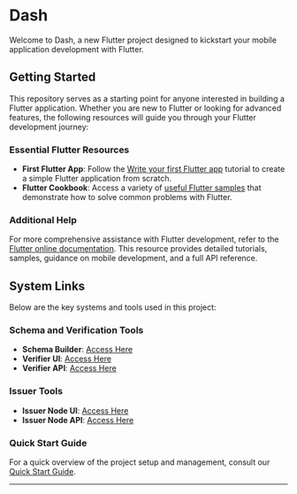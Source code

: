 # Dash

Welcome to Dash, a new Flutter project designed to kickstart your mobile application development with Flutter.

## Getting Started

This repository serves as a starting point for anyone interested in building a Flutter application. Whether you are new to Flutter or looking for advanced features, the following resources will guide you through your Flutter development journey:

### Essential Flutter Resources
- **First Flutter App**: Follow the [Write your first Flutter app](https://docs.flutter.dev/get-started/codelab) tutorial to create a simple Flutter application from scratch.
- **Flutter Cookbook**: Access a variety of [useful Flutter samples](https://docs.flutter.dev/cookbook) that demonstrate how to solve common problems with Flutter.

### Additional Help
For more comprehensive assistance with Flutter development, refer to the [Flutter online documentation](https://docs.flutter.dev/). This resource provides detailed tutorials, samples, guidance on mobile development, and a full API reference.

## System Links

Below are the key systems and tools used in this project:

### Schema and Verification Tools
- **Schema Builder**: [Access Here](https://schema-builder.polygonid.me/)
- **Verifier UI**: [Access Here](https://schema-builder.polygonid.me/query-builder)
- **Verifier API**: [Access Here](https://verifier-backend.polygonid.me/)

### Issuer Tools
- **Issuer Node UI**: [Access Here](https://issuer-ui.polygonid.me/)
- **Issuer Node API**: [Access Here](https://issuer-admin.polygonid.me/)

### Quick Start Guide
For a quick overview of the project setup and management, consult our [Quick Start Guide](https://docs.google.com/document/d/1uWT-ZbVh6fxjJ0O5Dq-o-oQ233HJ77lmqfCw0d4m_rU/edit).

---
